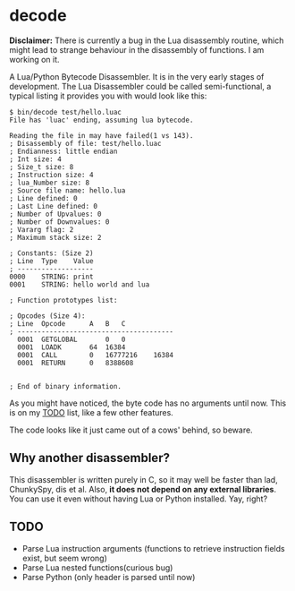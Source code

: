 # decode

**Disclaimer:** There is currently a bug in the Lua disassembly routine,
which might lead to strange behaviour in the disassembly of functions.
I am working on it.

A Lua/Python Bytecode Disassembler. It is in the very early stages of
development. The Lua Disassembler could be called semi-functional,
a typical listing it provides you with would look like this:

```
$ bin/decode test/hello.luac 
File has 'luac' ending, assuming lua bytecode.

Reading the file in may have failed(1 vs 143).
; Disassembly of file: test/hello.luac
; Endianness: little endian
; Int size: 4
; Size_t size: 8
; Instruction size: 4
; lua_Number size: 8
; Source file name: hello.lua
; Line defined: 0
; Last Line defined: 0
; Number of Upvalues: 0
; Number of Downvalues: 0
; Vararg flag: 2
; Maximum stack size: 2

; Constants: (Size 2)
; Line  Type    Value
; -------------------
0000    STRING: print
0001    STRING: hello world and lua

; Function prototypes list:

; Opcodes (Size 4): 
; Line  Opcode      A   B   C
; ---------------------------------------
  0001  GETGLOBAL       0   0
  0001  LOADK       64  16384
  0001  CALL        0   16777216    16384
  0001  RETURN      0   8388608


; End of binary information.
```

As you might have noticed, the byte code has no arguments until now. This is
on my [TODO](#todo) list, like a few other features.

The code looks like it just came out of a cows' behind, so beware.

## Why another disassembler?

This disassembler is written purely in C, so it may well be faster than lad, 
ChunkySpy, dis et al.
Also, **it does not depend on any external libraries**. You can use it even
without having Lua or Python installed. Yay, right?

## TODO

* Parse Lua instruction arguments (functions to retrieve instruction fields exist, but seem wrong)
* Parse Lua nested functions(curious bug)
* Parse Python (only header is parsed until now)
